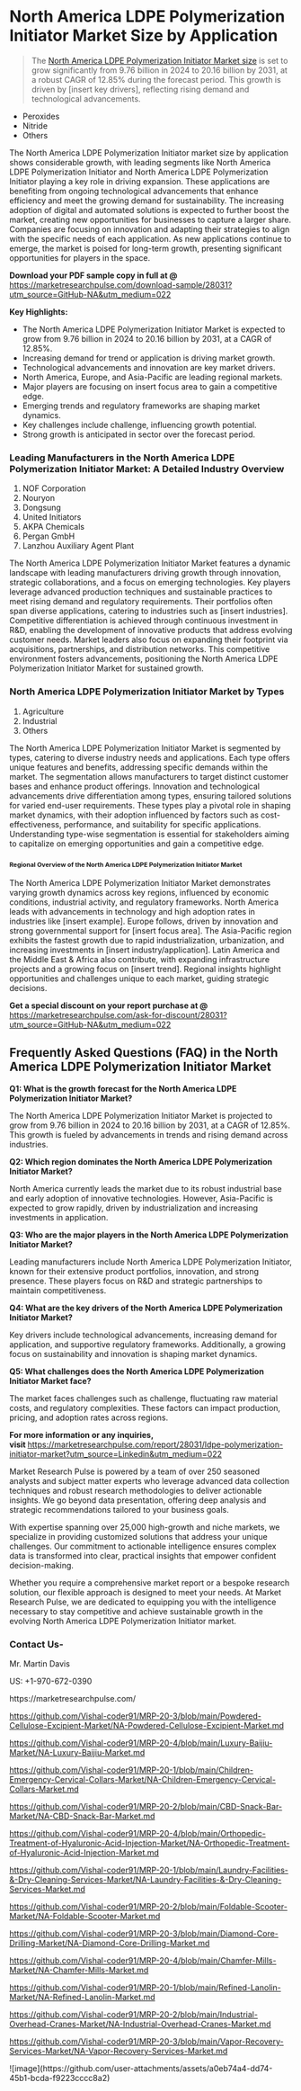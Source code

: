 <h1>North America LDPE Polymerization Initiator Market&nbsp;Size by Application</h1><blockquote><p>The <a href="https://marketresearchpulse.com/download-sample/28031?utm_source=GitHub-NA&amp;utm_medium=022">North America LDPE Polymerization Initiator Market size</a> is set to grow significantly from 9.76 billion in 2024 to 20.16 billion by 2031, at a robust CAGR of 12.85% during the forecast period. This growth is driven by [insert key drivers], reflecting rising demand and technological advancements.</p></blockquote><ul><li>Peroxides<li> Nitride<li> Others</li></ul><p>The North America LDPE Polymerization Initiator market size by application shows considerable growth, with leading segments like North America LDPE Polymerization Initiator and North America LDPE Polymerization Initiator playing a key role in driving expansion. These applications are benefiting from ongoing technological advancements that enhance efficiency and meet the growing demand for sustainability. The increasing adoption of digital and automated solutions is expected to further boost the market, creating new opportunities for businesses to capture a larger share. Companies are focusing on innovation and adapting their strategies to align with the specific needs of each application. As new applications continue to emerge, the market is poised for long-term growth, presenting significant opportunities for players in the space.</p><p><strong>Download your PDF sample copy in full at @ </strong><a href="https://marketresearchpulse.com/download-sample/28031?utm_source=GitHub-NA&amp;utm_medium=022">https://marketresearchpulse.com/download-sample/28031?utm_source=GitHub-NA&amp;utm_medium=022</a></p><p><strong>Key Highlights: </strong></p><ul><li>The North America LDPE Polymerization Initiator Market is expected to grow from 9.76 billion in 2024 to 20.16 billion by 2031, at a CAGR of 12.85%.</li><li>Increasing demand for trend or application is driving market growth.</li><li>Technological advancements and innovation are key market drivers.</li><li>North America, Europe, and Asia-Pacific are leading regional markets.</li><li>Major players are focusing on insert focus area to gain a competitive edge.</li><li>Emerging trends and regulatory frameworks are shaping market dynamics.</li><li>Key challenges include challenge, influencing growth potential.</li><li>Strong growth is anticipated in sector over the forecast period.</li></ul><h3>Leading Manufacturers in the North America LDPE Polymerization Initiator Market: A Detailed Industry Overview</h3><ol><li>NOF Corporation</li><li>Nouryon</li><li>Dongsung</li><li>United Initiators</li><li>AKPA Chemicals</li><li>Pergan GmbH</li><li>Lanzhou Auxiliary Agent Plant</li></ol><div class="flex max-w-full flex-col flex-grow"><div class="min-h-8 text-message flex w-full flex-col items-end gap-2 whitespace-normal break-words [.text-message+&amp;]:mt-5" dir="auto" data-message-author-role="assistant" data-message-id="fd8432e4-4910-450d-b182-61b7bfb0a01f" data-message-model-slug="gpt-4o"><div class="flex w-full flex-col gap-1 empty:hidden first:pt-[3px]"><div class="markdown prose w-full break-words dark:prose-invert light"><p>The North America LDPE Polymerization Initiator Market features a dynamic landscape with leading manufacturers driving growth through innovation, strategic collaborations, and a focus on emerging technologies. Key players leverage advanced production techniques and sustainable practices to meet rising demand and regulatory requirements. Their portfolios often span diverse applications, catering to industries such as [insert industries]. Competitive differentiation is achieved through continuous investment in R&amp;D, enabling the development of innovative products that address evolving customer needs. Market leaders also focus on expanding their footprint via acquisitions, partnerships, and distribution networks. This competitive environment fosters advancements, positioning the North America LDPE Polymerization Initiator Market for sustained growth.</p></div></div></div></div><h3>North America LDPE Polymerization Initiator Market by Types</h3><ol><li>Agriculture<li> Industrial<li> Others</li></ol><div class="flex max-w-full flex-col flex-grow"><div class="min-h-8 text-message flex w-full flex-col items-end gap-2 whitespace-normal break-words [.text-message+&amp;]:mt-5" dir="auto" data-message-author-role="assistant" data-message-id="084470be-0bb7-4664-bddf-5156b4f41249" data-message-model-slug="gpt-4o-mini"><div class="flex w-full flex-col gap-1 empty:hidden first:pt-[3px]"><div class="markdown prose w-full break-words dark:prose-invert light"><p>The North America LDPE Polymerization Initiator Market is segmented by types, catering to diverse industry needs and applications. Each type offers unique features and benefits, addressing specific demands within the market. The segmentation allows manufacturers to target distinct customer bases and enhance product offerings. Innovation and technological advancements drive differentiation among types, ensuring tailored solutions for varied end-user requirements. These types play a pivotal role in shaping market dynamics, with their adoption influenced by factors such as cost-effectiveness, performance, and suitability for specific applications. Understanding type-wise segmentation is essential for stakeholders aiming to capitalize on emerging opportunities and gain a competitive edge.</p></div></div></div></div><h3><span style="font-size: 11px;">Regional Overview of the North America LDPE Polymerization Initiator Market</span></h3><div class="flex max-w-full flex-col flex-grow"><div class="min-h-8 text-message flex w-full flex-col items-end gap-2 whitespace-normal break-words [.text-message+&amp;]:mt-5" dir="auto" data-message-author-role="assistant" data-message-id="e9038762-ce64-4e30-91c9-9bd413514231" data-message-model-slug="gpt-4o-mini"><div class="flex w-full flex-col gap-1 empty:hidden first:pt-[3px]"><div class="markdown prose w-full break-words dark:prose-invert light"><p>The North America LDPE Polymerization Initiator Market demonstrates varying growth dynamics across key regions, influenced by economic conditions, industrial activity, and regulatory frameworks. North America leads with advancements in technology and high adoption rates in industries like [insert example]. Europe follows, driven by innovation and strong governmental support for [insert focus area]. The Asia-Pacific region exhibits the fastest growth due to rapid industrialization, urbanization, and increasing investments in [insert industry/application]. Latin America and the Middle East &amp; Africa also contribute, with expanding infrastructure projects and a growing focus on [insert trend]. Regional insights highlight opportunities and challenges unique to each market, guiding strategic decisions.</p></div></div></div></div><p><strong>Get a special discount on your report purchase at @ </strong><a href="https://marketresearchpulse.com/ask-for-discount/28031?utm_source=GitHub-NA&amp;utm_medium=022">https://marketresearchpulse.com/ask-for-discount/28031?utm_source=GitHub-NA&amp;utm_medium=022</a></p><h2>Frequently Asked Questions (FAQ) in the North America LDPE Polymerization Initiator Market</h2><p><strong>Q1: What is the growth forecast for the North America LDPE Polymerization Initiator Market?</strong></p><p>The North America LDPE Polymerization Initiator Market is projected to grow from 9.76 billion in 2024 to 20.16 billion by 2031, at a CAGR of 12.85%. This growth is fueled by advancements in trends and rising demand across industries.</p><p><strong>Q2: Which region dominates the North America LDPE Polymerization Initiator Market?</strong></p><p>North America currently leads the market due to its robust industrial base and early adoption of innovative technologies. However, Asia-Pacific is expected to grow rapidly, driven by industrialization and increasing investments in application.</p><p><strong>Q3: Who are the major players in the North America LDPE Polymerization Initiator Market?</strong></p><p>Leading manufacturers include North America LDPE Polymerization Initiator, known for their extensive product portfolios, innovation, and strong presence. These players focus on R&amp;D and strategic partnerships to maintain competitiveness.</p><p><strong>Q4: What are the key drivers of the North America LDPE Polymerization Initiator Market?</strong></p><p>Key drivers include technological advancements, increasing demand for application, and supportive regulatory frameworks. Additionally, a growing focus on sustainability and innovation is shaping market dynamics.</p><p><strong>Q5: What challenges does the North America LDPE Polymerization Initiator Market face?</strong></p><p>The market faces challenges such as challenge, fluctuating raw material costs, and regulatory complexities. These factors can impact production, pricing, and adoption rates across regions.</p><p><strong>For more information or any inquiries, visit&nbsp;</strong><a href="https://marketresearchpulse.com/report/28031/ldpe-polymerization-initiator-market?utm_source=Linkedin&utm_medium=022">https://marketresearchpulse.com/report/28031/ldpe-polymerization-initiator-market?utm_source=Linkedin&utm_medium=022</a></p><p>Market Research Pulse is powered by a team of over 250 seasoned analysts and subject matter experts who leverage advanced data collection techniques and robust research methodologies to deliver actionable insights. We go beyond data presentation, offering deep analysis and strategic recommendations tailored to your business goals.</p><p>With expertise spanning over 25,000 high-growth and niche markets, we specialize in providing customized solutions that address your unique challenges. Our commitment to actionable intelligence ensures complex data is transformed into clear, practical insights that empower confident decision-making.</p><p>Whether you require a comprehensive market report or a bespoke research solution, our flexible approach is designed to meet your needs. At Market Research Pulse, we are dedicated to equipping you with the intelligence necessary to stay competitive and achieve sustainable growth in the evolving North America LDPE Polymerization Initiator market.</p><h3><strong>Contact Us-</strong></h3><p>Mr. Martin Davis</p><p>US: +1-970-672-0390</p><p>https://marketresearchpulse.com/</p><p><a href="https://github.com/Vishal-coder91/MRP-20-3/blob/main/Powdered-Cellulose-Excipient-Market/NA-Powdered-Cellulose-Excipient-Market.md">https://github.com/Vishal-coder91/MRP-20-3/blob/main/Powdered-Cellulose-Excipient-Market/NA-Powdered-Cellulose-Excipient-Market.md</a></p><p><a href="https://github.com/Vishal-coder91/MRP-20-4/blob/main/Luxury-Baijiu-Market/NA-Luxury-Baijiu-Market.md">https://github.com/Vishal-coder91/MRP-20-4/blob/main/Luxury-Baijiu-Market/NA-Luxury-Baijiu-Market.md</a></p><p><a href="https://github.com/Vishal-coder91/MRP-20-1/blob/main/Children-Emergency-Cervical-Collars-Market/NA-Children-Emergency-Cervical-Collars-Market.md">https://github.com/Vishal-coder91/MRP-20-1/blob/main/Children-Emergency-Cervical-Collars-Market/NA-Children-Emergency-Cervical-Collars-Market.md</a></p><p><a href="https://github.com/Vishal-coder91/MRP-20-2/blob/main/CBD-Snack-Bar-Market/NA-CBD-Snack-Bar-Market.md">https://github.com/Vishal-coder91/MRP-20-2/blob/main/CBD-Snack-Bar-Market/NA-CBD-Snack-Bar-Market.md</a></p><p><a href="https://github.com/Vishal-coder91/MRP-20-4/blob/main/Orthopedic-Treatment-of-Hyaluronic-Acid-Injection-Market/NA-Orthopedic-Treatment-of-Hyaluronic-Acid-Injection-Market.md">https://github.com/Vishal-coder91/MRP-20-4/blob/main/Orthopedic-Treatment-of-Hyaluronic-Acid-Injection-Market/NA-Orthopedic-Treatment-of-Hyaluronic-Acid-Injection-Market.md</a></p><p><a href="https://github.com/Vishal-coder91/MRP-20-1/blob/main/Laundry-Facilities-&-Dry-Cleaning-Services-Market/NA-Laundry-Facilities-&-Dry-Cleaning-Services-Market.md">https://github.com/Vishal-coder91/MRP-20-1/blob/main/Laundry-Facilities-&-Dry-Cleaning-Services-Market/NA-Laundry-Facilities-&-Dry-Cleaning-Services-Market.md</a></p><p><a href="https://github.com/Vishal-coder91/MRP-20-2/blob/main/Foldable-Scooter-Market/NA-Foldable-Scooter-Market.md">https://github.com/Vishal-coder91/MRP-20-2/blob/main/Foldable-Scooter-Market/NA-Foldable-Scooter-Market.md</a></p><p><a href="https://github.com/Vishal-coder91/MRP-20-3/blob/main/Diamond-Core-Drilling-Market/NA-Diamond-Core-Drilling-Market.md">https://github.com/Vishal-coder91/MRP-20-3/blob/main/Diamond-Core-Drilling-Market/NA-Diamond-Core-Drilling-Market.md</a></p><p><a href="https://github.com/Vishal-coder91/MRP-20-4/blob/main/Chamfer-Mills-Market/NA-Chamfer-Mills-Market.md">https://github.com/Vishal-coder91/MRP-20-4/blob/main/Chamfer-Mills-Market/NA-Chamfer-Mills-Market.md</a></p><p><a href="https://github.com/Vishal-coder91/MRP-20-1/blob/main/Refined-Lanolin-Market/NA-Refined-Lanolin-Market.md">https://github.com/Vishal-coder91/MRP-20-1/blob/main/Refined-Lanolin-Market/NA-Refined-Lanolin-Market.md</a></p><p><a href="https://github.com/Vishal-coder91/MRP-20-2/blob/main/Industrial-Overhead-Cranes-Market/NA-Industrial-Overhead-Cranes-Market.md">https://github.com/Vishal-coder91/MRP-20-2/blob/main/Industrial-Overhead-Cranes-Market/NA-Industrial-Overhead-Cranes-Market.md</a></p><p><a href="https://github.com/Vishal-coder91/MRP-20-3/blob/main/Vapor-Recovery-Services-Market/NA-Vapor-Recovery-Services-Market.md">https://github.com/Vishal-coder91/MRP-20-3/blob/main/Vapor-Recovery-Services-Market/NA-Vapor-Recovery-Services-Market.md</a></p>
![image](https://github.com/user-attachments/assets/a0eb74a4-dd74-45b1-bcda-f9223cccc8a2)
